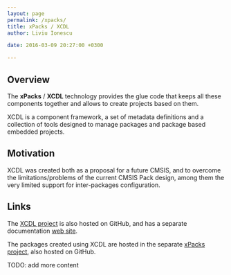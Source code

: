 ```yaml
---
layout: page
permalink: /xpacks/
title: xPacks / XCDL
author: Liviu Ionescu

date: 2016-03-09 20:27:00 +0300

---
```


## Overview

The **xPacks** / **XCDL** technology provides the glue code that keeps all these components together and allows to create projects based on them.

XCDL is a component framework, a set of metadata definitions and a collection of tools designed to manage packages and package based embedded projects.

## Motivation

XCDL was created both as a proposal for a future CMSIS, and to overcome the limitations/problems of the current CMSIS Pack design, among them the very limited support for inter-packages configuration.

## Links

The [XCDL project](https://github.com/xcdl) is also hosted on GitHub, and has a separate documentation [web site](http://xcdl.github.io).

The packages created using XCDL are hosted in the separate [xPacks project](https://github.com/xpacks), also hosted on GitHub.

TODO: add more content
